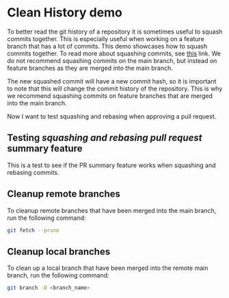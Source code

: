 # Clean History demo

To better read the git history of a repository it is sometimes useful to squash commits together. This is especially useful when working on a feature branch that has a lot of commits. This demo showcases how to squash commits together. To read more about squashing commits, see [this](https://git-scm.com/book/en/v2/Git-Tools-Rewriting-History) link. We do not recommend squashing commits on the main branch, but instead on feature branches as they are merged into the main branch.

The new squashed commit will have a new commit hash, so it is important to note that this will change the commit history of the repository. This is why we recommend squashing commits on feature branches that are merged into the main branch.

Now I want to test squashing and rebasing when approving a pull request.

## Testing _squashing and rebasing pull request_ summary feature

This is a test to see if the PR summary feature works when squashing and rebasing commits.

## Cleanup remote branches

To cleanup remote branches that have been merged into the main branch, run the following command:

```bash
git fetch --prune
```

## Cleanup local branches

To clean up a local branch that have been merged into the remote main branch, run the following command:

```bash
git branch -D <branch_name>
```
